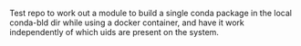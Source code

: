 Test repo to work out a module to build a single conda package in the local
conda-bld dir while using a docker container, and have it work independently of
which uids are present on the system.
